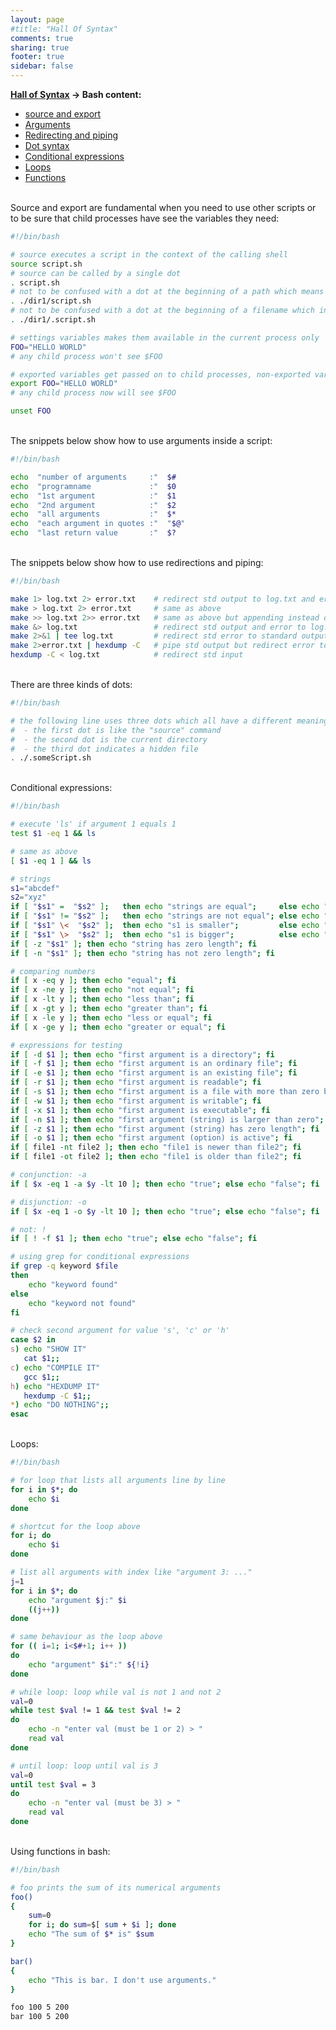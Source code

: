 ```yaml
---
layout: page
#title: "Hall Of Syntax"
comments: true
sharing: true
footer: true
sidebar: false
---
```

<p style="margin-top:0.5em; margin-bottom:0.3em"><strong><a href="/syntax">Hall of Syntax</a> -> Bash content:</strong>
<ul>
    <li><a href="#source">source and export</a></li>
    <li><a href="#arguments">Arguments</a></li>
    <li><a href="#redirecting">Redirecting and piping</a></li>
    <li><a href="#dots">Dot syntax</a></li>
    <li><a href="#cond">Conditional expressions</a></li>
    <li><a href="#loops">Loops</a></li>
    <li><a href="#funcs">Functions</a></li>
</ul>
</p>

<br><strong><a name="source"></a></strong>
Source and export are fundamental when you need to use other scripts or to be sure that child processes have see the variables they need: 
``` bash source and export
#!/bin/bash

# source executes a script in the context of the calling shell
source script.sh
# source can be called by a single dot
. script.sh
# not to be confused with a dot at the beginning of a path which means "current directory"
. ./dir1/script.sh
# not to be confused with a dot at the beginning of a filename which indicates a hidden file
. ./dir1/.script.sh

# settings variables makes them available in the current process only
FOO="HELLO WORLD"
# any child process won't see $FOO

# exported variables get passed on to child processes, non-exported variables do not
export FOO="HELLO WORLD"
# any child process now will see $FOO

unset FOO
```

<br><strong><a name="arguments"></a></strong>
The snippets below show how to use arguments inside a script:
``` bash arguments
#!/bin/bash

echo  "number of arguments     :"  $#
echo  "programname             :"  $0
echo  "1st argument            :"  $1
echo  "2nd argument            :"  $2
echo  "all arguments           :"  $*
echo  "each argument in quotes :"  "$@"
echo  "last return value       :"  $?
```

<br><strong><a name="redirecting"></a></strong>
The snippets below show how to use redirections and piping:
``` bash file redirection and piping
#!/bin/bash

make 1> log.txt 2> error.txt    # redirect std output to log.txt and error to error.txt
make > log.txt 2> error.txt     # same as above
make >> log.txt 2>> error.txt   # same as above but appending instead overwriting
make &> log.txt                 # redirect std output and error to log.txt
make 2>&1 | tee log.txt         # redirect std error to standard output, then pipe to tee
make 2>error.txt | hexdump -C   # pipe std output but redirect error to file
hexdump -C < log.txt            # redirect std input
```

<br><strong><a name="dots"></a></strong>
There are three kinds of dots:
``` bash dot syntax
#!/bin/bash

# the following line uses three dots which all have a different meaning
#  - the first dot is like the "source" command
#  - the second dot is the current directory
#  - the third dot indicates a hidden file
. ./.someScript.sh
```

<br><strong><a name="cond"></a></strong>
Conditional expressions:
``` bash conditional expressions
#!/bin/bash

# execute 'ls' if argument 1 equals 1
test $1 -eq 1 && ls

# same as above
[ $1 -eq 1 ] && ls

# strings
s1="abcdef"
s2="xyz"
if [ "$s1" =  "$s2" ];   then echo "strings are equal";     else echo "strings are not equal"; fi
if [ "$s1" != "$s2" ];   then echo "strings are not equal"; else echo "strings are equal"; fi
if [ "$s1" \<  "$s2" ];  then echo "s1 is smaller";         else echo "s1 is not smaller"; fi
if [ "$s1" \>  "$s2" ];  then echo "s1 is bigger";          else echo "s1 is not bigger"; fi
if [ -z "$s1" ]; then echo "string has zero length"; fi
if [ -n "$s1" ]; then echo "string has not zero length"; fi

# comparing numbers
if [ x -eq y ]; then echo "equal"; fi
if [ x -ne y ]; then echo "not equal"; fi
if [ x -lt y ]; then echo "less than"; fi
if [ x -gt y ]; then echo "greater than"; fi
if [ x -le y ]; then echo "less or equal"; fi
if [ x -ge y ]; then echo "greater or equal"; fi

# expressions for testing
if [ -d $1 ]; then echo "first argument is a directory"; fi
if [ -f $1 ]; then echo "first argument is an ordinary file"; fi
if [ -e $1 ]; then echo "first argument is an existing file"; fi
if [ -r $1 ]; then echo "first argument is readable"; fi
if [ -s $1 ]; then echo "first argument is a file with more than zero bytes"; fi
if [ -w $1 ]; then echo "first argument is writable"; fi
if [ -x $1 ]; then echo "first argument is executable"; fi
if [ -n $1 ]; then echo "first argument (string) is larger than zero"; fi
if [ -z $1 ]; then echo "first argument (string) has zero length"; fi
if [ -o $1 ]; then echo "first argument (option) is active"; fi
if [ file1 -nt file2 ]; then echo "file1 is newer than file2"; fi
if [ file1 -ot file2 ]; then echo "file1 is older than file2"; fi

# conjunction: -a
if [ $x -eq 1 -a $y -lt 10 ]; then echo "true"; else echo "false"; fi

# disjunction: -o
if [ $x -eq 1 -o $y -lt 10 ]; then echo "true"; else echo "false"; fi

# not: !
if [ ! -f $1 ]; then echo "true"; else echo "false"; fi

# using grep for conditional expressions
if grep -q keyword $file
then
	echo "keyword found"
else
	echo "keyword not found"
fi

# check second argument for value 's', 'c' or 'h'
case $2 in
s) echo "SHOW IT"
   cat $1;;
c) echo "COMPILE IT"
   gcc $1;;
h) echo "HEXDUMP IT"
   hexdump -C $1;;
*) echo "DO NOTHING";;
esac
```

<br><strong><a name="loops"></a></strong>
Loops:
``` bash loops
#!/bin/bash

# for loop that lists all arguments line by line
for i in $*; do
	echo $i
done

# shortcut for the loop above
for i; do
	echo $i
done

# list all arguments with index like "argument 3: ..."
j=1
for i in $*; do
	echo "argument $j:" $i
	((j++))
done

# same behaviour as the loop above
for (( i=1; i<$#+1; i++ ))
do
	echo "argument" $i":" ${!i}
done

# while loop: loop while val is not 1 and not 2
val=0
while test $val != 1 && test $val != 2
do
	echo -n "enter val (must be 1 or 2) > "
	read val
done

# until loop: loop until val is 3
val=0
until test $val = 3
do
	echo -n "enter val (must be 3) > "
	read val
done
```

<br><strong><a name="funcs"></a></strong>
Using functions in bash:
``` bash functions
#!/bin/bash

# foo prints the sum of its numerical arguments
foo()
{
	sum=0
	for i; do sum=$[ sum + $i ]; done
	echo "The sum of $* is" $sum
}

bar()
{
	echo "This is bar. I don't use arguments."
}

foo 100 5 200
bar 100 5 200
```

